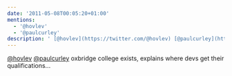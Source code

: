 ```yaml
---
date: '2011-05-08T00:05:20+01:00'
mentions:
  - '@hovlev'
  - '@paulcurley'
description: ' [@hovlev](https://twitter.com/@hovlev) [@paulcurley](https://twitter.com/@paulcurley) oxbridge college exists, explains where devs get their qualifications...'
---
```

 [@hovlev](https://twitter.com/@hovlev) [@paulcurley](https://twitter.com/@paulcurley) oxbridge college exists, explains where devs get their qualifications...
